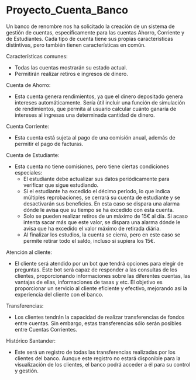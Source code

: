 # Proyecto_Cuenta_Banco

Un banco de renombre nos ha solicitado la creación de un sistema de gestión de cuentas, específicamente para las cuentas Ahorro, Corriente y de Estudiantes. 
Cada tipo de cuenta tiene sus propias características distintivas, pero también tienen características en común. 

 Características comunes: 
- Todas las cuentas mostrarán su estado actual. 
- Permitirán realizar retiros e ingresos de dinero. 

Cuenta de Ahorro: 
- Esta cuenta genera rendimientos, ya que el dinero depositado genera intereses automáticamente. Sería útil incluir una función de simulación de rendimientos, que permita al usuario calcular cuánto ganaría de intereses al ingresas una determinada cantidad de dinero. 

Cuenta Corriente: 
- Esta cuenta está sujeta al pago de una comisión anual, además de permitir el pago de facturas. 

Cuenta de Estudiante: 
- Esta cuenta no tiene comisiones, pero tiene ciertas condiciones especiales: 
  - El estudiante debe actualizar sus datos periódicamente para verificar que sigue estudiando.
  - Si el estudiante ha excedido el décimo período, lo que indica múltiples reprobaciones, se cerrará su cuenta de estudiante y se desactivarán sus beneficios. En esta caso se dispara una alarma dónde le avisa que su tiempo se ha excedido con esta cuenta.
  - Solo se pueden realizar retiros de un máximo de 15€ al día. Si acaso intenta sacar más que este valor, se dispara una alarma dónde le avisa que ha excedido el valor máximo de retirada diária.
  - Al finalizar los estudios, la cuenta se cierra, pero en este caso se permite retirar todo el saldo, incluso si supiera los 15€.


Atención al cliente:
- El cliente será atendido por un bot que tendrá opciones para elegir de preguntas. Este bot será capaz de responder a las consultas de los clientes, proporcionando informaciones sobre las diferentes cuentas, las vantajas de ellas, informaciones de tasas y etc. El objetivo es proporcionar un servicio al cliente eficiente y efectivo, mejorando así la experiencia del cliente con el banco.

Transferencias:
- Los clientes tendrán la capacidad de realizar transferencias de fondos entre cuentas. Sin embargo, estas transferencias sólo serán posibles entre Cuentas Corrientes.

Histórico Santander:
- Este será un registro de todas las transferencias realizadas por los clientes del banco. Aunque este registro no estará disponible para la visualización de los clientes, el banco podrá acceder a él para su control y gestión.



